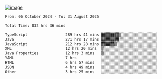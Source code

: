 
[![image](https://github.com/user-attachments/assets/3e37fcfd-5657-4b9d-95f6-80b564699e3f)](https://ayushmaurya.vercel.app)

<!--START_SECTION:waka-->

```txt
From: 06 October 2024 - To: 31 August 2025

Total Time: 832 hrs 36 mins

TypeScript                 289 hrs 41 mins ▓▓▓▓▓▓▓▓▒░░░░░░░░░░░░░░░░   34.65 %
Java                       271 hrs 17 mins ▓▓▓▓▓▓▓▓░░░░░░░░░░░░░░░░░   32.45 %
JavaScript                 212 hrs 28 mins ▓▓▓▓▓▓▒░░░░░░░░░░░░░░░░░░   25.41 %
XML                        12 hrs 20 mins  ▒░░░░░░░░░░░░░░░░░░░░░░░░   01.48 %
Java Properties            12 hrs 3 mins   ▒░░░░░░░░░░░░░░░░░░░░░░░░   01.44 %
YAML                       7 hrs           ░░░░░░░░░░░░░░░░░░░░░░░░░   00.84 %
HTML                       6 hrs 57 mins   ░░░░░░░░░░░░░░░░░░░░░░░░░   00.83 %
JSON                       4 hrs 49 mins   ░░░░░░░░░░░░░░░░░░░░░░░░░   00.58 %
Other                      3 hrs 25 mins   ░░░░░░░░░░░░░░░░░░░░░░░░░   00.41 %
```

<!--END_SECTION:waka-->

<!--
**the-t3ch-wizard/the-t3ch-wizard** is a ✨ _special_ ✨ repository because its `README.md` (this file) appears on your GitHub profile.

Here are some ideas to get you started:

- 🔭 I’m currently working on ...
- 🌱 I’m currently learning ...
- 👯 I’m looking to collaborate on ...
- 🤔 I’m looking for help with ...
- 💬 Ask me about ...
- 📫 How to reach me: ...
- 😄 Pronouns: ...
- ⚡ Fun fact: ...
-->
